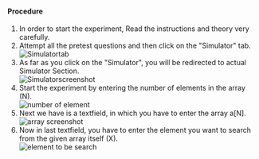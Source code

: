 #### Procedure

1. In order to start the experiment, Read the instructions and theory very carefully.<br>
2. Attempt all the pretest questions and then click on the "Simulator" tab.<br>
<img src="" alt="Simulatortab"><br>
3. As far as you click on the "Simulator", you will be redirected to actual Simulator Section.<br>
<img src="" alt="Simulatorscreenshot"><br>
4. Start the experiment by entering the number of elements in the array (N). <br>
<img src="" alt="number of element"><br>
5. Next we have is a textfield, in which you have to enter the array a[N].<br>
<img src="" alt="array screenshot"><br>
6. Now in last textfield, you have to enter the element you want to search from the given array itself (X).<br>
<img src="" alt="element to be search"><br>
